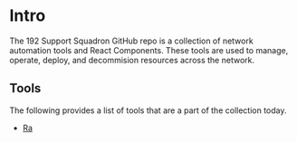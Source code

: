 # Intro

The 192 Support Squadron GitHub repo is a collection of network automation tools and React Components. These tools are used to manage, operate, deploy, and decommision resources across the network. 

## Tools

The following provides a list of tools that are a part of the collection today.

* [Ra](https://github.com/192-Support-Squadron/Ra)